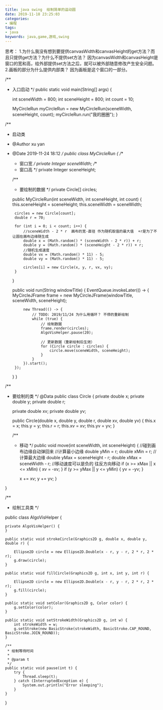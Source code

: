 ```yaml
---
title: java swing  绘制简单的运动圆
date: 2019-11-18 23:25:03
categories:
- 编程
tags:
- java
keywords: java,game,游戏,swing
---
```

思考：
1.为什么我没有想到要提供canvasWidth和canvasHeight的get方法？而且只提供get方法？为什么不提供set方法？
    因为canvasWidth和canvasHeight是窗口的宽和高，给外部提供set方法之后，就可以被外部随意修改产生安全问题。
2.画板的部分为什么提供内部类？
    因为画板是这个窗口的一部分。

<!-- more -->

/**
 * 入口启动
 */
public static void main(String[] args) {

   int sceneWidth = 800;
    int sceneHeight = 800;
    int count = 10;

    MyCircleRun myCircleRun = new MyCircleRun(sceneWidth, sceneHeight, count);
    myCircleRun.run("我的圈圈");
}




/**
 * 启动类
 * @Author xu yan
 * @Date 2019-11-24 18:12
 */
public class MyCircleRun {
    /**
     * 窗口宽
     */
    private Integer sceneWidth;
    /**
     * 窗口高
     */
    private Integer sceneHeight;

    /**
     * 要绘制的数据
     */
    private Circle[] circles;

    public MyCircleRun(int sceneWidth, int sceneHeight, int count) {
        this.sceneHeight = sceneHeight;
        this.sceneWidth = sceneWidth;

        circles = new Circle[count];
        double r = 70;

        for (int i = 0; i < count; i++) {
            //sceneWidth - 2 * r  画布的宽-直径 作为随机取值的最大值  +r是为了不让圆在画布边缘随生成
            double x = (Math.random() * (sceneWidth - 2 * r)) + r;
            double y = (Math.random() * (sceneHeight - 2 * r)) + r;
            //随机生成速度
            double vx = (Math.random() * 11) - 5;
            double vy = (Math.random() * 11) - 5;

            circles[i] = new Circle(x, y, r, vx, vy);
        }
    }

    public void run(String windowTitle) {
        EventQueue.invokeLater(() -> {
            MyCircleJFrame frame = new MyCircleJFrame(windowTitle, sceneWidth, sceneHeight);

            new Thread(() -> {
                // TODO: 2019/11/24 为什么用循环？ 不停的重新绘制
                while (true) {
                    // 绘制数据
                    frame.render(circles);
                    AlgoVisHelper.pause(20);

                    // 更新数据（重新绘制后生效）
                    for (Circle circle : circles) {
                        circle.move(sceneWidth, sceneHeight);
                    }
                }
            }).start();
        });
    }
}

/**
 * 要绘制的类
 */
@Data
public class Circle {
    private double x;
    private double y;
    private double r;

    private double xv;
    private double yv;

    public Circle(double x, double y, double r, double xv, double yv) {
        this.x = x;
        this.y = y;
        this.r = r;
        this.xv = xv;
        this.yv = yv;
    }

    /**
     * 移动
     */
    public void move(int sceneWidth, int sceneHeight) {
        //碰到画布边缘自动弹回来
        //计算最小边缘
        double yMin = r;
        double xMin = r;
        //计算最大边缘
        double yMax = sceneHeight - r;
        double xMax = sceneWidth - r;
        //移动速度可以是负的 往反方向移动
        if (x >= xMax || x <= xMin) {
            xv = -xv;
        }
        if (y >= yMax || y <= yMin) {
            yv = -yv;
        }

        x += xv;
        y += yv;
    }

}


/**
 * 绘制工具类
 */

public class AlgoVisHelper {

    private AlgoVisHelper() {
    }

    public static void strokeCircle(Graphics2D g, double x, double y, double r) {

        Ellipse2D circle = new Ellipse2D.Double(x - r, y - r, 2 * r, 2 * r);
        g.draw(circle);
    }

    public static void fillCircle(Graphics2D g, int x, int y, int r) {

        Ellipse2D circle = new Ellipse2D.Double(x - r, y - r, 2 * r, 2 * r);
        g.fill(circle);
    }

    public static void setColor(Graphics2D g, Color color) {
        g.setColor(color);
    }

    public static void setStrokeWidth(Graphics2D g, int w) {
        int strokeWidth = w;
        g.setStroke(new BasicStroke(strokeWidth, BasicStroke.CAP_ROUND, BasicStroke.JOIN_ROUND));
    }

    /**
     * 绘制等待时间
     *
     * @param t
     */
    public static void pause(int t) {
        try {
            Thread.sleep(t);
        } catch (InterruptedException e) {
            System.out.println("Error sleeping");
        }
    }

}
